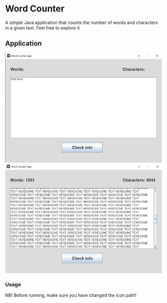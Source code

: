 <h1>Word Counter</h1>
<p>A simple Java application that counts the number of words and characters in a given text. Feel free to explore it</p>
<h2>Application</h2>
<img src="https://raw.githubusercontent.com/anachevv/WordCounter/main/images/app.jpg">
<img src="https://raw.githubusercontent.com/anachevv/WordCounter/main/images/result.jpg">
<h3>Usage</h3>
<p>NB! Before running, make sure you have changed the icon path!</p>